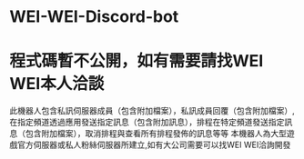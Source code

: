 # WEI-WEI-Discord-bot
# 程式碼暫不公開，如有需要請找WEI WEI本人洽談
此機器人包含私訊伺服器成員（包含附加檔案），私訊成員回覆（包含附加檔案）,在指定頻道透過應用發送指定訊息（包含附加訊息），排程在特定頻道發送指定訊息（包含附加檔案），取消排程與查看所有排程發佈的訊息等等
本機器人為大型遊戲官方伺服器或私人粉絲伺服器所建立,如有大公司需要可以找WEI WEI洽詢開發
